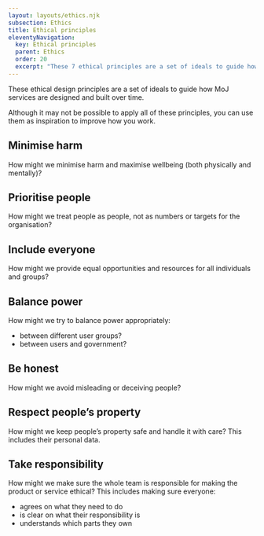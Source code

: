 ```yaml
---
layout: layouts/ethics.njk
subsection: Ethics
title: Ethical principles
eleventyNavigation:
  key: Ethical principles
  parent: Ethics
  order: 20
  excerpt: "These 7 ethical principles are a set of ideals to guide how MoJ services are designed and built over time."
---
```


These ethical design principles are a set of ideals to guide how MoJ services are designed and built over time. 

Although it may not be possible to apply all of these principles, you can use them as inspiration to improve how you work.

## Minimise harm
How might we minimise harm and maximise wellbeing (both physically and mentally)?

## Prioritise people
How might we treat people as people, not as numbers or targets for the organisation?

## Include everyone
How might we provide equal opportunities and resources for all individuals and groups?

## Balance power
How might we try to balance power appropriately:

- between different user groups?
- between users and government?

## Be honest
How might we avoid misleading or deceiving people?

## Respect people’s property
How might we keep people’s property safe and handle it with care? This includes their personal data.

## Take responsibility
How might we make sure the whole team is responsible for making the product or service ethical? This includes making sure everyone:

- agrees on what they need to do
- is clear on what their responsibility is
- understands which parts they own
